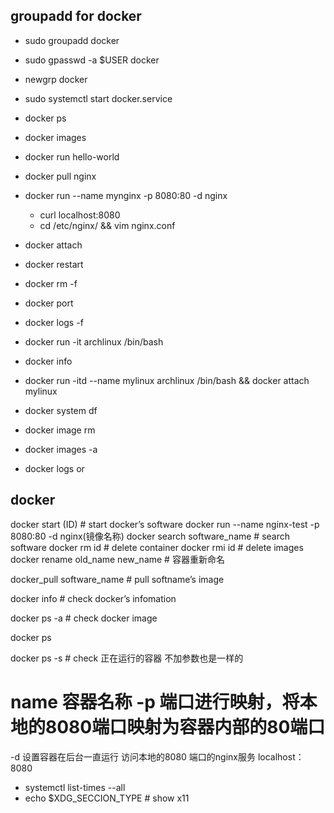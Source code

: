 ## groupadd for docker
- sudo groupadd docker
- sudo gpasswd -a $USER docker
- newgrp docker

- sudo systemctl start docker.service

- docker ps
- docker images
- docker run hello-world
- docker pull nginx
- docker run --name mynginx -p 8080:80 -d nginx
  - curl localhost:8080
  - cd /etc/nginx/ && vim nginx.conf
- docker attach <ID>
- docker restart <ID>
- docker rm -f <ID>
- docker port <ID>
- docker logs -f <ID>
- docker run -it archlinux /bin/bash
- docker info
- docker run -itd --name mylinux archlinux /bin/bash && docker attach mylinux

- docker system df
- docker image rm <ID>
- docker images -a
- docker logs <ID> or <ALIDAS>


## docker
docker start (ID)     # start docker’s software
docker run --name nginx-test -p 8080:80 -d nginx(镜像名称)
docker search software_name # search  software
docker rm id  # delete container
docker rmi id # delete images
docker rename old_name new_name    # 容器重新命名

docker_pull software_name # pull softname’s image

docker info       # check docker’s infomation

docker ps -a      # check docker image

docker ps

docker ps -s     # check 正在运行的容器 不加参数也是一样的


# name 容器名称   -p 端口进行映射，将本地的8080端口映射为容器内部的80端口
-d 设置容器在后台一直运行
访问本地的8080 端口的nginx服务    localhost：8080

- systemctl list-times --all
- echo $XDG_SECCION_TYPE # show x11
